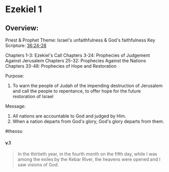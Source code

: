 # Ezekiel 1

## Overview:
Priest & Prophet
Theme: Israel's unfaithfulness & God's faithfulness
Key Scripture: [36:24-28](Ezekiel36#v.26)

Chapters 1-3: Ezekiel's Call
Chapters 3-24: Prophecies of Judgement Against Jerusalem
Chapters 25-32: Prophecies Against the Nations
Chapters 33-48: Prophecies of Hope and Restoration

Purpose:
1. To warn the people of Judah of the impending destruction of Jerusalem and call the people to repentance, to offer hope for the future restoration of Israel

Message:
1. All nations are accountable to God and judged by Him.
2. When a nation departs from God's glory, God's glory departs from them.

#theosu 

#### v.1
>In the thirtieth year, in the fourth month on the fifth day, while I was among the exiles by the Kebar River, the heavens were opened and I saw visions of God.



